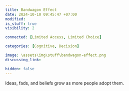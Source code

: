 ```yaml
---
title: Bandwagon Effect
date: 2024-10-10 09:45:47 +07:00
modified: 
is_stuff: true
visibility: 2

connected: [Limited Access, Limited Choice]

categories: [Cognitive, Decision]

image: \assets\img\stuff\bandwagon-effect.png
discussing_link: 

hidden: false
---
```


Ideas, fads, and beliefs grow as more people adopt them.